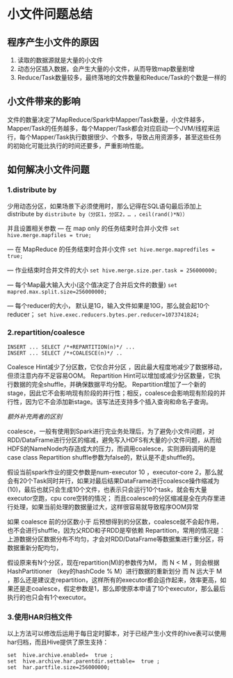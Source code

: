 # 小文件问题总结
## 程序产生小文件的原因
1. 读取的数据源就是大量的小文件
2. 动态分区插入数据，会产生大量的小文件，从而导致map数量剧增
3. Reduce/Task数量较多，最终落地的文件数量和Reduce/Task的个数是一样的

## 小文件带来的影响
文件的数量决定了MapReduce/Spark中Mapper/Task数量，小文件越多，Mapper/Task的任务越多，每个Mapper/Task都会对应启动一个JVM/线程来运行，每个Mapper/Task执行数据很少、个数多，导致占用资源多，甚至这些任务的初始化可能比执行的时间还要多，严重影响性能。

## 如何解决小文件问题
### 1.distribute by
少用动态分区，如果场景下必须使用时，那么记得在SQL语句最后添加上distribute by
`distribute by（分区1，分区2，… ，ceil(rand()*N)）`

并且设置相关参数
— 在 map only 的任务结束时合并小文件
`set hive.merge.mapfiles = true;`

— 在 MapReduce 的任务结束时合并小文件
`set hive.merge.mapredfiles = true;`

— 作业结束时合并文件的大小 
`set hive.merge.size.per.task = 256000000;`

— 每个Map最大输入大小(这个值决定了合并后文件的数量) 
`set mapred.max.split.size=256000000;`   

— 每个reducer的大小， 默认是1G，输入文件如果是10G，那么就会起10个reducer；
`set hive.exec.reducers.bytes.per.reducer=1073741824;`

### 2.repartition/coalesce
```
INSERT ... SELECT /*+REPARTITION(n)*/ ...
INSERT ... SELECT /*+COALESCE(n)*/ ..
```

Coalesce Hint减少了分区数，它仅合并分区 ，因此最大程度地减少了数据移动，但须注意内存不足容易OOM。
Repartition Hint可以增加或减少分区数量，它执行数据的完全shuffle，并确保数据平均分配。
Repartition增加了一个新的stage，因此它不会影响现有阶段的并行性；相反，coalesce会影响现有阶段的并行性，因为它不会添加新stage。该写法还支持多个插入查询和命名子查询。


*额外补充两者的区别*

coalesce，一般有使用到Spark进行完业务处理后，为了避免小文件问题，对RDD/DataFrame进行分区的缩减，避免写入HDFS有大量的小文件问题，从而给HDFS的NameNode内存造成大的压力，而调用coalesce，实则源码调用的是case class Repartition shuffle参数为false的，默认是不走shuffle的。

假设当前spark作业的提交参数是num-executor 10 ，executor-core 2，那么就会有20个Task同时并行，如果对最后结果DataFrame进行coalesce操作缩减为(10)，最后也就只会生成10个文件，也表示只会运行10个task，就会有大量executor空跑，cpu core空转的情况；
而且coalesce的分区缩减是全在内存里进行处理，如果当前处理的数据量过大，这样很容易就导致程序OOM异常

如果 coalesce 前的分区数小于 后预想得到的分区数，coalesce就不会起作用，也不会进行shuffle，因为父RDD和子RDD是窄依赖
Repartition，常用的情况是：上游数据分区数据分布不均匀，才会对RDD/DataFrame等数据集进行重分区，将数据重新分配均匀，

假设原来有N个分区，现在repartition(M)的参数传为M，
   而 N < M ，则会根据HashPartitioner （key的hashCode % M）进行数据的重新划分
   而 N  远大于 M ，那么还是建议走repartition，这样所有的executor都会运作起来，效率更高，如果还是走coalesce，假定参数是1，那么即使原本申请了10个executor，那么最后执行的也只会有1个executor。
   
### 3.使用HAR归档文件
以上方法可以修改后运用于每日定时脚本，对于已经产生小文件的hive表可以使用har归档，而且Hive提供了原生支持：
```
set  hive.archive.enabled=  true ;
set  hive.archive.har.parentdir.settable=  true ;
set  har.partfile.size=256000000;
```

